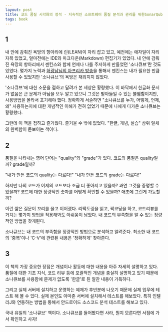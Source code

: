 ```yaml
---
layout: post
title: 코드 품질 시각화의 정석 - 지속적인 소프트웨어 품질 분석과 관리를 위한SonarQube 완벽 가이드
tags: book
---
```


## 1
내 안에 감춰진 욕망의 항아리에 린(LEAN)이 자리 잡고 있고, 예전에는 애자일이 자리 자복 있었고, 얼마전에는 IDE와 마크다운(Markdown) 편집기가 있었다. 내 안에 감춰진 욕망의 항아리에서 젠킨스와 함께 언제나 나를 주저하게 만들었던 '소나큐브'란 것도 있었다. 몇가지 노력과 [허광남님의 아프리카 방송](https://www.youtube.com/watch?v=yP4EHnKcOrc)을 통해서 젠킨스는 내가 필요한 만큼 사용할 수 있었지만 '소나큐브'의 욕망은 채워지지 않았다.

'소나큐브'에 대한 소문을 접하고 달려가 본 세상은 황량했다. 이 바닥에서 한글화 문서가 없음은 큰 문제가 아님을 모두 알고 있으니 그것은 받아들일 수 있는 불폄함이지만, 사용방법을 몰라서 포기해야 했다. 정확하게 서술하면 "소나큐브를 누가, 어떻게, 언제, 왜" 사용하는지에 대한 개념적인 이해가 전혀 없었기 때문에 나에게 다가온 소나큐브는 황량했다.

그런데 이 책을 접하고 즐거웠다. 즐거울 수 밖에 없었다. "한글, 개념, 실습" 삼위 일체의 완벽함이 돋보이는 책이다. 


## 2
품질을 나타내는 영어 단어는 "quality"와 "grade"가 있다. 코드의 품질은 quality일까? grade일까? 

"내가 만든 코드의 quality는 다르다!"
"내가 만든 코드의 grade는 다르다!"

하지만 나의 코드가 어제의 코드보다 조금 더 좋아지고 있을까? 과연 그것을 증명할 수 있을까? 코드에 대한 정량적인 숫자를 어떻게 확인할 수 있을까? 애초에 그런게 가능할까?

이런 짧은 질문이 꼬리를 물고 이어졌다. 리팩토링을 읽고, 짝코딩을 하고, 코드리뷰를 거치는 몇가지 방법을 적용해봐도 아쉬움이 남았다. 내 코드의 부족함을 알 수 있는 정량적인 방법을 찾게된다. 

소나큐브는 내 코드의 부족함을 정량적인 방법으로 분석하고 알려준다. 최소한 내 코드의 '중복'이나 'C-V'에 관련된 내용은 '정확하게' 찾아준다.

## 3
이 책의 가장 중요한 장점은 개념이나 활동에 대한 내용을 아주 자세히 설명하고 있다.  품질에 대한 기초 지식, 코드 리뷰 등에 포괄적인 개념을 충실히 설명하고 있기 때문에 소나큐브를 사용함에 문제가 없도록 '한글'로 된 알찬 내용이 가득하다.

그리고 실제 서버에 설치하고 운영하는 예제가 후반분에 나오기 때문에 실제 업무에 테스트 해 볼 수 있다. 실제 본인도 아마존 서버에 설치해서 테스트를 해보았다. 특히 인텔리J와 연동하는 방법을 통해서 안드로이드 소스코드 분석 테스트를 해보고 있다.

국내 유일의 '소나큐브' 책이다. 소나큐브를 들어봤다면 사라, 뭔지 모른다면 서점에 가서 확인하고 사자!


-----



